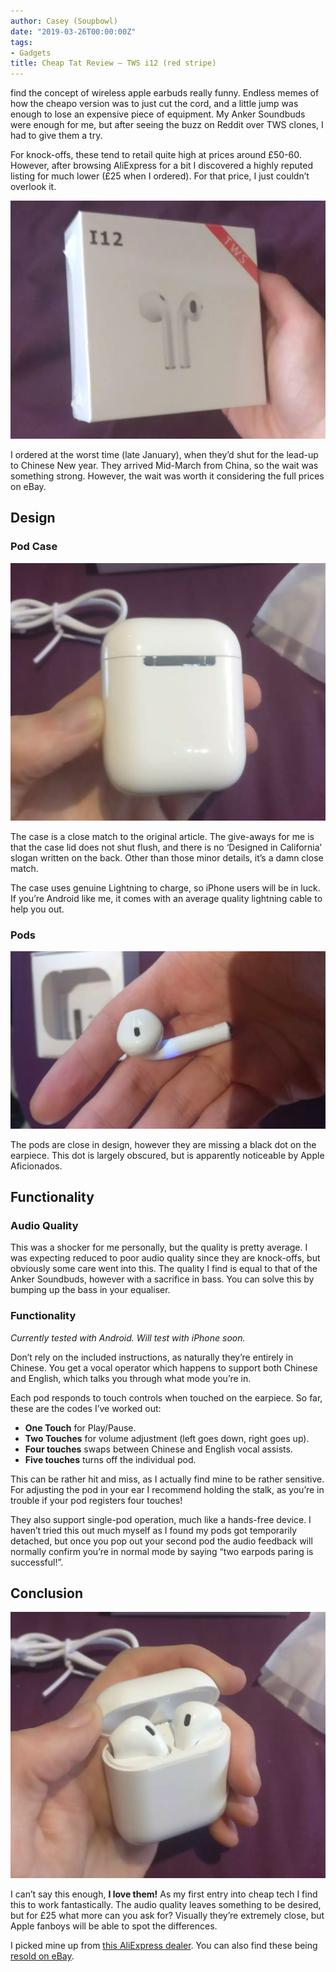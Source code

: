 ```yaml
---
author: Casey (Soupbowl)
date: "2019-03-26T00:00:00Z"
tags:
- Gadgets
title: Cheap Tat Review – TWS i12 (red stripe)
---
```


find the concept of wireless apple earbuds really funny. Endless memes of how the cheapo version was to just cut the cord, and a little jump was enough to lose an expensive piece of equipment. My Anker Soundbuds were enough for me, but after seeing the buzz on Reddit over TWS clones, I had to give them a try.

For knock-offs, these tend to retail quite high at prices around £50-60. However, after browsing AliExpress for a bit I discovered a highly reputed listing for much lower (£25 when I ordered). For that price, I just couldn’t overlook it.

![](/assets/img/IMG_20190321_163844-e1553621392445-1024x774.webp)

I ordered at the worst time (late January), when they’d shut for the lead-up to Chinese New year. They arrived Mid-March from China, so the wait was something strong. However, the wait was worth it considering the full prices on eBay.

## Design

### Pod Case

![Reverse of the i12 pod case, showing the metal pivot clasp](/assets/img/IMG_20190321_164034-e1553621259844-1024x837.webp)

The case is a close match to the original article. The give-aways for me is that the case lid does not shut flush, and there is no ‘Designed in California’ slogan written on the back. Other than those minor details, it’s a damn close match.

The case uses genuine Lightning to charge, so iPhone users will be in luck. If you’re Android like me, it comes with an average quality lightning cable to help you out.

### Pods

![](/assets/img/IMG_20190321_164054-1024x576.webp)

The pods are close in design, however they are missing a black dot on the earpiece. This dot is largely obscured, but is apparently noticeable by Apple Aficionados.

## Functionality

### Audio Quality

This was a shocker for me personally, but the quality is pretty average. I was expecting reduced to poor audio quality since they are knock-offs, but obviously some care went into this. The quality I find is equal to that of the Anker Soundbuds, however with a sacrifice in bass. You can solve this by bumping up the bass in your equaliser.

### Functionality

_Currently tested with Android. Will test with iPhone soon._

Don’t rely on the included instructions, as naturally they’re entirely in Chinese. You get a vocal operator which happens to support both Chinese and English, which talks you through what mode you’re in.

Each pod responds to touch controls when touched on the earpiece. So far, these are the codes I’ve worked out:

*   **One Touch** for Play/Pause.
*   **Two Touches** for volume adjustment (left goes down, right goes up).
*   **Four touches** swaps between Chinese and English vocal assists.
*   **Five touches** turns off the individual pod.

This can be rather hit and miss, as I actually find mine to be rather sensitive. For adjusting the pod in your ear I recommend holding the stalk, as you’re in trouble if your pod registers four touches!

They also support single-pod operation, much like a hands-free device. I haven’t tried this out much myself as I found my pods got temporarily detached, but once you pop out your second pod the audio feedback will normally confirm you’re in normal mode by saying “two earpods paring is successful!”.

## Conclusion

![](/assets/img/IMG_20190321_164040-e1553621679379-1024x865.webp)

I can’t say this enough, **I love them!** As my first entry into cheap tech I find this to work fantastically. The audio quality leaves something to be desired, but for £25 what more can you ask for? Visually they’re extremely close, but Apple fanboys will be able to spot the differences.

I picked mine up from [this AliExpress dealer](https://www.aliexpress.com/store/product/SWZYOR-i12-TWS-Bluetooth-Earphone-Wireless-earphones-Touch-control-Earbuds-3D-Surround-Sound-Earbuds-Charging-case/3545011_32982114788.html). You can also find these being [resold on eBay](https://www.ebay.co.uk/sch/i.html?_nkw=i12+TWS).

